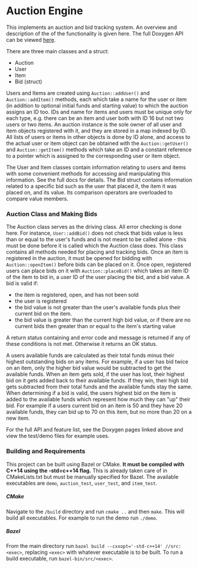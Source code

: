 
# Auction Engine
This implements an auction and bid tracking system. An overview and description of the of the functionality is given here. The full Doxygen API can be viewed [here](http://eg.bucknell.edu/~rae018/auction_engine/docs/annotated.html). 

There are three main classes and a struct:
- Auction
- User
- Item
- Bid (struct)

Users and Items are created using `Auction::addUser()` and `Auction::addItem()` methods, each which take a name for the user or item (in addition to optional initial funds and starting value) to which the auction assigns an ID too. IDs and name for items and users must be unique only for each type, e.g. there can be an item and user both with ID 16 but not two users or two items. An auction instance is the sole owner of all user and item objects registered with it, and they are stored in a map indexed by ID. All lists of users or items in other objects is done by ID alone, and access to the actual user or item object can be obtained with the `Auction::getUser()` and `Auction::getItem()` methods which take an ID and a constant reference to a pointer which is assigned to the corresponding user or item object. 

The User and Item classes contain information relating to users and items with some convenient methods for accessing and manipulating this information. See the full docs for details. The Bid struct contains information related to a specific bid such as the user that placed it, the item it was placed on, and its value. Its comparison operators are overloaded to compare value members.

### Auction Class and Making Bids
The Auction class serves as the driving class. All error checking is done  here. For instance, `User::addBid()` does not check that bids value is less than or equal to the user's funds and is not meant to be called alone - this must be done before it is called which the Auction class does. This class contains all methods needed for placing and tracking bids. Once an item is registered in the auction, it must be opened for bidding with `Auction::openItem()` before bids can be placed on it. Once open, registered users can place bids on it with `Auction::placeBid()` which takes an item ID of the item to bid in, a user ID of the user placing the bid, and a bid value. A bid is valid if:
- the item is registered, open, and has not been sold
- the user is registered
- the bid value is not greater than the user's available funds plus their current bid on the item. 
- the bid value is greater than the current high bid value, or if there are no current bids then greater than or equal to the item's starting value

A return status containing and error code and message is returned if any of these conditions is not met. Otherwise it returns an OK status. 

A users available funds are calculated as their total funds minus their highest outstanding bids on any items. For example, if a user has bid twice on an item, only the higher bid value would be subtracted to get the available funds. When an item gets sold, if the user has lost, their highest bid on it gets added back to their available funds. If they win, their high bid gets subtracted from their total funds and the available funds stay the same. When determining if a bid is valid, the users highest bid on the item is added to the available funds which represent how much they can "up" their bid. For example if a users current bid on an item is 50 and they have 20 available funds, they can bid up to 70 on this item, but no more than 20 on a new item. 

For the full API and feature list, see the Doxygen pages linked above and view the test/demo files for example uses.

### Building and Requirements
This project can be built using Bazel or CMake. **It must be compiled with C++14 using the -std=c++14 flag.** This is already taken care of in CMakeLists.txt but must be manually specified for Bazel. The available executables are `demo`, `auction_test`, `user_test`, and `item_test`.

##### CMake
Navigate to the `/build` directory and run `cmake ..` and then `make`. This will build all executables. For example to run the demo run `./demo`.

##### Bazel
From the main directory run `bazel build --cxxopt='-std-c++14' //src:<exec>`, replacing `<exec>` with whatever executable is to be built. To run a build executable, run `bazel-bin/src/<exec>`.





